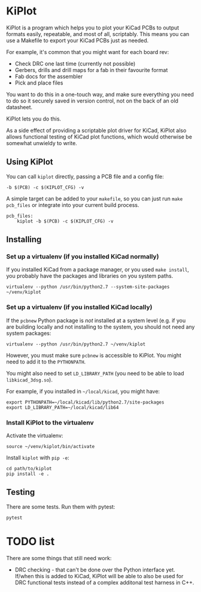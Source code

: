 # KiPlot

KiPlot is a program which helps you to plot your KiCad PCBs to output
formats easily, repeatable, and most of all, scriptably. This means you
can use a Makefile to export your KiCad PCBs just as needed.

For example, it's common that you might want for each board rev:

* Check DRC one last time (currently not possible)
* Gerbers, drills and drill maps for a fab in their favourite format
* Fab docs for the assembler
* Pick and place files

You want to do this in a one-touch way, and make sure everything you need to
do so it securely saved in version control, not on the back of an old
datasheet.

KiPlot lets you do this.

As a side effect of providing a scriptable plot driver for KiCad, KiPlot also
allows functional testing of KiCad plot functions, which would otherwise be
somewhat unwieldy to write.

## Using KiPlot

You can call `kiplot` directly, passing a PCB file and a config file:

```
-b $(PCB) -c $(KIPLOT_CFG) -v
```

A simple target can be added to your `makefile`, so you can just run
`make pcb_files` or integrate into your current build process.

```
pcb_files:
    kiplot -b $(PCB) -c $(KIPLOT_CFG) -v
```

## Installing

### Set up a virtualenv (if you installed KiCad normally)

If you installed KiCad from a package manager, or you used `make install`,
you probably have the packages and libraries on you system paths.

```
virtualenv --python /usr/bin/python2.7 --system-site-packages ~/venv/kiplot
```

### Set up a virtualenv (if you installed KiCad locally)


If the `pcbnew` Python package is *not* installed at a system level (e.g. if
you are building locally and not installing to the system, you should not
need any system packages:

```
virtualenv --python /usr/bin/python2.7 ~/venv/kiplot
```
However, you must make sure `pcbnew` is accessible to KiPlot.
You might need to add it to the `PYTHONPATH`.

You might also need to set `LD_LIBRARY_PATH` (you need to be able to load
`libkicad_3dsg.so`).

For example, if you installed in `~/local/kicad`, you might have:

```
export PYTHONPATH=~/local/kicad/lib/python2.7/site-packages
export LD_LIBRARY_PATH=~/local/kicad/lib64
```

### Install KiPlot to the virtualenv

Activate the virtualenv:

```
source ~/venv/kiplot/bin/activate
```

Install `kiplot` with `pip -e`:

```
cd path/to/kiplot
pip install -e .
```

## Testing

There are some tests. Run them with pytest:

```
pytest
```

# TODO list

There are some things that still need work:

* DRC checking - that can't be done over the Python interface yet. If/when
  this is added to KiCad, KiPlot will be able to also be used for DRC
  functional tests instead of a complex additonal test harness in C++.
